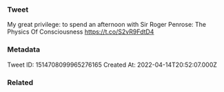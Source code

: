 ### Tweet
My great privilege: to spend an afternoon with Sir Roger Penrose: The Physics Of Consciousness https://t.co/S2vR9FdtD4

### Metadata
Tweet ID: 1514708099965276165
Created At: 2022-04-14T20:52:07.000Z

### Related

